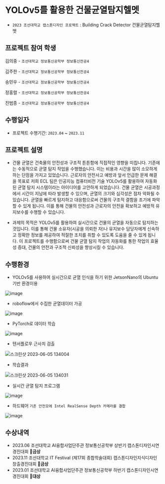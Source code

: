 # YOLOv5를 활용한 건물균열탐지헬멧

- `2023 조선대학교 캡스톤디자인 프로젝트` : Building Crack Detector 건물균열탐지헬멧
## 프로젝트 참여 학생
김의중 - `조선대학교 정보통신공학부 정보통신전공4`

김주한 - `조선대학교 정보통신공학부 정보통신전공4`

송민우 - `조선대학교 정보통신공학부 정보통신전공4`

정홍렬 - `조선대학교 정보통신공학부 정보통신전공4`

진범종 - `조선대학교 정보통신공학부 정보통신전공4`


## 수행일자

- 프로젝트 수행기간: `2023.04` ~ `2023.11`

## 프로젝트 설명

- 건물 균열은 건축물의 안전성과 구조적 튼튼함에 직접적인 영향을 미칩니다. 기존에는 수동적으로 균열 탐지 작업을 수행했습니다. 이는 비용과 시간을 많이 소모하게 하는 단점을 가지고 있었습니다. 근로자의 안전사고 예방과 앞서 언급한 문제 해결을 목표로 저희 ECL 팀은 인공지능 컴퓨터비전 기술 YOLOv5를 활용하여 자동화된 균열 탐지 시스템이라는 아이디어를 고안하게 되었습니다. 건물 균열은 시공과정에서 시간이 지남에 따라 발생할 수 있으며, 균열의 크기와 심각성은 점차 악화될 수 있습니다. 균열을 빠르게 탐지하고 대응함으로써 건물의 구조적 결함을 조기에 파악할 수 있게 됩니다. 이를 통해 건물의 안전성과 근로자의 안전을 확보하고 예방적 유지보수를 수행할 수 있습니다.
  
- 과제의 목적은 YOLOv5를 활용하여 실시간으로 건물의 균열을 자동으로 탐지하는 것입니다. 이를 통해 건물 소유자(시공을 의뢰한 자)나 유지보수 담당자에게 신속하고 정확한 정보를 제공하여 적절한 조치를 취할 수 있도록 도움을 줄 수 있게 됩니다. 이 프로젝트를 수행함으로써 건물 균열 탐지 작업의 자동화를 통한 작업의 효율성 증대, 건물의 안전과 구조적 신뢰성을 향상시킬 수 있습니다.


## 수행환경
- YOLOv5를 사용하여 실시간으로 균열 인식을 하기 위한 JetsonNano의 Ubuntu 기반 환경이용

![image](https://github.com/kimdevspace/Building-Crack-Detector-csu-capstone-/assets/158041455/01c97f8c-4660-432b-90ff-cb77a99d70d7)

- roboflow에서 수집한 균열데이터 가공

![image](https://github.com/kimdevspace/Building-Crack-Detector-csu-capstone-/assets/158041455/edf7e154-7652-4780-ad1a-b307e6366d50)

- PyTorch로 데이터 학습

![image](https://github.com/kimdevspace/Building-Crack-Detector-csu-capstone-/assets/158041455/1367c6fe-7bb8-44d8-9d7d-f6cbded5763e)

- 텐서플로우 근사치 검출


![스크린샷 2023-06-05 134004](https://github.com/kimdevspace/Building-Crack-Detector-csu-capstone-/assets/158041455/3382a8ed-1835-466b-be5d-b18d24c21b9a)

- 학습결과


![스크린샷 2023-06-05 134031](https://github.com/kimdevspace/Building-Crack-Detector-csu-capstone-/assets/158041455/b841adb7-2099-4300-9128-7f7b587d0ce7)

- 실시간 균열 탐지 프로그램

![image](https://github.com/kimdevspace/Building-Crack-Detector-csu-capstone-/assets/158041455/20493398-d24b-4b7f-9b51-add6a1226ab4)

- 하드웨어 `기존 안전모에 Intel RealSense Depth 카메라를 결합`


![image](https://github.com/kimdevspace/Building-Crack-Detector-csu-capstone-/assets/158041455/dbc7d78a-ce25-45f4-a8eb-2ba03fff740b)


## 수상내역
- 2023.06 조선대학교 AI융합사업단주관 정보통신공학부 상반기 캡스톤디자인시연경진대회 🏅**금상**
- 2023.11 조선대학교 IT Festival (제17회 종합학술대회) 캡스톤디자인지식디자인창출경진대회 🏅**금상**
- 2023.01 조선대학교 AI융합사업단주관 정보통신공학부 하반기 캡스톤디자인시연경진대회 🏅**대상**
